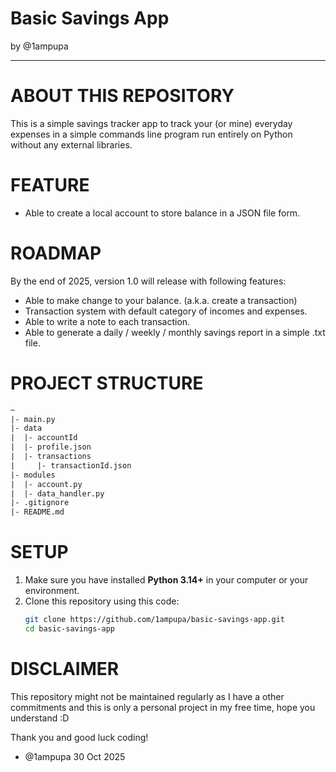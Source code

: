 # Basic Savings App
by @1ampupa

---

# ABOUT THIS REPOSITORY
This is a simple savings tracker app to track your (or mine) everyday expenses in
a simple commands line program run entirely on Python without any external libraries.

# FEATURE

- Able to create a local account to store balance in a JSON file form.

# ROADMAP

By the end of 2025, version 1.0 will release with following features:

- Able to make change to your balance. (a.k.a. create a transaction)
- Transaction system with default category of incomes and expenses.
- Able to write a note to each transaction.
- Able to generate a daily / weekly / monthly savings report in a simple .txt file.

# PROJECT STRUCTURE
```txt
~ 
|- main.py 
|- data 
|  |- accountId 
|  |- profile.json 
|  |- transactions 
|     |- transactionId.json
|- modules 
|  |- account.py 
|  |- data_handler.py 
|- .gitignore 
|- README.md
```

# SETUP

1. Make sure you have installed **Python 3.14+** in your computer or your environment.
2. Clone this repository using this code:
   ```bash
   git clone https://github.com/1ampupa/basic-savings-app.git
   cd basic-savings-app

# DISCLAIMER
This repository might not be maintained regularly as I have a other commitments and this is only a personal project in my free time, hope you understand :D

Thank you and good luck coding!

- @1ampupa
30 Oct 2025
